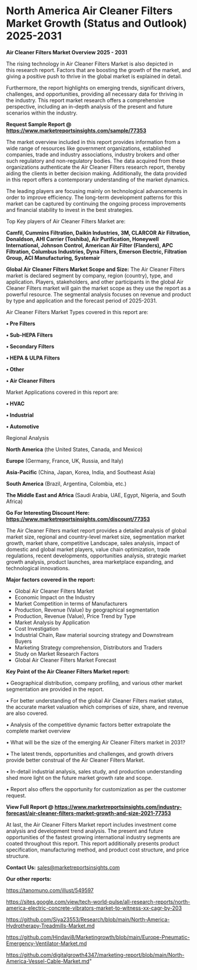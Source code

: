 # North America Air Cleaner Filters Market Growth (Status and Outlook) 2025-2031

<Strong> Air Cleaner Filters Market Overview 2025 - 2031</strong>

The rising technology in Air Cleaner Filters Market is also depicted in this research report. Factors that are boosting the growth of the market, and giving a positive push to thrive in the global market is explained in detail.

Furthermore, the report highlights on emerging trends, significant drivers, challenges, and opportunities, providing all necessary data for thriving in the industry. This report market research offers a comprehensive perspective, including an in-depth analysis of the present and future scenarios within the industry.

<strong>Request Sample Report @ <a href=https://www.marketreportsinsights.com/sample/77353>https://www.marketreportsinsights.com/sample/77353</a></strong>

The market overview included in this report provides information from a wide range of resources like government organizations, established companies, trade and industry associations, industry brokers and other such regulatory and non-regulatory bodies. The data acquired from these organizations authenticate the Air Cleaner Filters research report, thereby aiding the clients in better decision making. Additionally, the data provided in this report offers a contemporary understanding of the market dynamics.

The leading players are focusing mainly on technological advancements in order to improve efficiency. The long-term development patterns for this market can be captured by continuing the ongoing process improvements and financial stability to invest in the best strategies.

Top Key players of Air Cleaner Filters Market are:

<strong>Camfil, Cummins Filtration, Daikin Industries, 3M, CLARCOR Air Filtration, Donaldson, AHI Carrier (Toshiba), Air Purification, Honeywell International, Johnson Control, American Air Filter (Flanders), APC Filtration, Columbus Industries, Dyna Filters, Emerson Electric, Filtration Group, ACI Manufacturing, Systemair</strong>

<strong><b>Global Air Cleaner Filters Market Scope and Size:</b></strong>
The Air Cleaner Filters market is declared segment by company, region (country), type, and application. Players, stakeholders, and other participants in the global Air Cleaner Filters market will gain the market scope as they use the report as a powerful resource. The segmental analysis focuses on revenue and product by type and application and the forecast period of 2025-2031.

Air Cleaner Filters Market Types covered in this report are:

<strong>• Pre Filters

• Sub-HEPA Filters

• Secondary Filters

• HEPA & ULPA Filters

• Other

• Air Cleaner Filters</strong>

Market Applications covered in this report are:

<strong>• HVAC

• Industrial

• Automotive</strong> 

Regional Analysis

<strong>North America</strong> (the United States, Canada, and Mexico)

<strong>Europe</strong> (Germany, France, UK, Russia, and Italy)

<strong>Asia-Pacific</strong> (China, Japan, Korea, India, and Southeast Asia)

<strong>South America</strong> (Brazil, Argentina, Colombia, etc.)

<strong>The Middle East and Africa</strong> (Saudi Arabia, UAE, Egypt, Nigeria, and South Africa)

<strong>Go For Interesting Discount Here: <a href=https://www.marketreportsinsights.com/discount/77353>https://www.marketreportsinsights.com/discount/77353</a></strong>

The Air Cleaner Filters market report provides a detailed analysis of global market size, regional and country-level market size, segmentation market growth, market share, competitive Landscape, sales analysis, impact of domestic and global market players, value chain optimization, trade regulations, recent developments, opportunities analysis, strategic market growth analysis, product launches, area marketplace expanding, and technological innovations.

<strong><b>Major factors covered in the report:</b></strong>
<ul>
  <li>Global Air Cleaner Filters Market </li>
  <li>Economic Impact on the Industry</li>
  <li>Market Competition in terms of Manufacturers</li>
  <li>Production, Revenue (Value) by geographical segmentation</li>
  <li>Production, Revenue (Value), Price Trend by Type</li>
  <li>Market Analysis by Application</li>
  <li>Cost Investigation</li>
  <li>Industrial Chain, Raw material sourcing strategy and Downstream Buyers</li>
  <li>Marketing Strategy comprehension, Distributors and Traders</li>
  <li>Study on Market Research Factors</li>
  <li>Global Air Cleaner Filters Market Forecast</li>
</ul>

<strong><b>Key Point of the Air Cleaner Filters Market report:</b></strong>

• Geographical distribution, company profiling, and various other market segmentation are provided in the report.

• For better understanding of the global Air Cleaner Filters market status, the accurate market valuation which comprises of size, share, and revenue are also covered.

• Analysis of the competitive dynamic factors better extrapolate the complete market overview

• What will be the size of the emerging Air Cleaner Filters market in 2031?

• The latest trends, opportunities and challenges, and growth drivers provide better construal of the Air Cleaner Filters Market.

• In-detail industrial analysis, sales study, and production understanding shed more light on the future market growth rate and scope.

• Report also offers the opportunity for customization as per the customer request.

<strong><b>View Full Report @ <a href=https://www.marketreportsinsights.com/industry-forecast/air-cleaner-filters-market-growth-and-size-2021-77353>https://www.marketreportsinsights.com/industry-forecast/air-cleaner-filters-market-growth-and-size-2021-77353</a></b></strong>


At last, the Air Cleaner Filters Market report includes investment come analysis and development trend analysis. The present and future opportunities of the fastest growing international industry segments are coated throughout this report. This report additionally presents product specification, manufacturing method, and product cost structure, and price structure.

<strong>Contact Us:</strong>
sales@marketreportsinsights.com

<strong>Our other reports:</strong>

<a href=https://tanomuno.com/illust/549597>https://tanomuno.com/illust/549597</a>

<a href=https://sites.google.com/view/tech-world-pulse/all-research-reports/north-america-electric-concrete-vibrators-market-to-witness-xx-cagr-by-203>https://sites.google.com/view/tech-world-pulse/all-research-reports/north-america-electric-concrete-vibrators-market-to-witness-xx-cagr-by-203</a>

<a href=https://github.com/Siya23553/Research/blob/main/North-America-Hydrotherapy-Treadmills-Market.md>https://github.com/Siya23553/Research/blob/main/North-America-Hydrotherapy-Treadmills-Market.md</a>

<a href=https://github.com/Hindavi8/Marketingrowth/blob/main/Europe-Pneumatic-Emergency-Ventilator-Market.md>https://github.com/Hindavi8/Marketingrowth/blob/main/Europe-Pneumatic-Emergency-Ventilator-Market.md</a>

<a href=https://github.com/digitalgrowth4347/marketing-report/blob/main/North-America-Vessel-Cable-Market.md>https://github.com/digitalgrowth4347/marketing-report/blob/main/North-America-Vessel-Cable-Market.md</a>"
